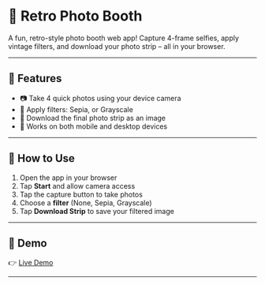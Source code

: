 # 📸 Retro Photo Booth

A fun, retro-style photo booth web app! Capture 4-frame selfies, apply vintage filters, and download your photo strip – all in your browser.

---

## 🚀 Features

- 📷 Take 4 quick photos using your device camera  
- 🎨 Apply filters: Sepia, or Grayscale  
- 💾 Download the final photo strip as an image  
- 📱 Works on both mobile and desktop devices

---

## 📱 How to Use

1. Open the app in your browser  
2. Tap **Start** and allow camera access  
3. Tap the capture button to take photos  
4. Choose a **filter** (None, Sepia, Grayscale)  
5. Tap **Download Strip** to save your filtered image  

---

## 🔗 Demo

👉 [Live Demo](https://sanskruti0ise.github.io/photobooth-app/)

---

